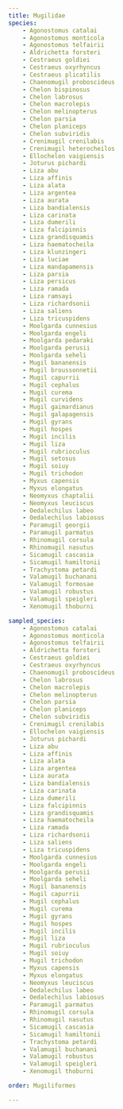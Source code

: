 ```yaml
---
title: Mugilidae
species:
    - Agonostomus catalai
    - Agonostomus monticola
    - Agonostomus telfairii
    - Aldrichetta forsteri
    - Cestraeus goldiei
    - Cestraeus oxyrhyncus
    - Cestraeus plicatilis
    - Chaenomugil proboscideus
    - Chelon bispinosus
    - Chelon labrosus
    - Chelon macrolepis
    - Chelon melinopterus
    - Chelon parsia
    - Chelon planiceps
    - Chelon subviridis
    - Crenimugil crenilabis
    - Crenimugil heterocheilos
    - Ellochelon vaigiensis
    - Joturus pichardi
    - Liza abu
    - Liza affinis
    - Liza alata
    - Liza argentea
    - Liza aurata
    - Liza bandialensis
    - Liza carinata
    - Liza dumerili
    - Liza falcipinnis
    - Liza grandisquamis
    - Liza haematocheila
    - Liza klunzingeri
    - Liza luciae
    - Liza mandapamensis
    - Liza parsia
    - Liza persicus
    - Liza ramada
    - Liza ramsayi
    - Liza richardsonii
    - Liza saliens
    - Liza tricuspidens
    - Moolgarda cunnesius
    - Moolgarda engeli
    - Moolgarda pedaraki
    - Moolgarda perusii
    - Moolgarda seheli
    - Mugil bananensis
    - Mugil broussonnetii
    - Mugil capurrii
    - Mugil cephalus
    - Mugil curema
    - Mugil curvidens
    - Mugil gaimardianus
    - Mugil galapagensis
    - Mugil gyrans
    - Mugil hospes
    - Mugil incilis
    - Mugil liza
    - Mugil rubrioculus
    - Mugil setosus
    - Mugil soiuy
    - Mugil trichodon
    - Myxus capensis
    - Myxus elongatus
    - Neomyxus chaptalii
    - Neomyxus leuciscus
    - Oedalechilus labeo
    - Oedalechilus labiosus
    - Paramugil georgii
    - Paramugil parmatus
    - Rhinomugil corsula
    - Rhinomugil nasutus
    - Sicamugil cascasia
    - Sicamugil hamiltonii
    - Trachystoma petardi
    - Valamugil buchanani
    - Valamugil formosae
    - Valamugil robustus
    - Valamugil speigleri
    - Xenomugil thoburni

sampled_species:
    - Agonostomus catalai
    - Agonostomus monticola
    - Agonostomus telfairii
    - Aldrichetta forsteri
    - Cestraeus goldiei
    - Cestraeus oxyrhyncus
    - Chaenomugil proboscideus
    - Chelon labrosus
    - Chelon macrolepis
    - Chelon melinopterus
    - Chelon parsia
    - Chelon planiceps
    - Chelon subviridis
    - Crenimugil crenilabis
    - Ellochelon vaigiensis
    - Joturus pichardi
    - Liza abu
    - Liza affinis
    - Liza alata
    - Liza argentea
    - Liza aurata
    - Liza bandialensis
    - Liza carinata
    - Liza dumerili
    - Liza falcipinnis
    - Liza grandisquamis
    - Liza haematocheila
    - Liza ramada
    - Liza richardsonii
    - Liza saliens
    - Liza tricuspidens
    - Moolgarda cunnesius
    - Moolgarda engeli
    - Moolgarda perusii
    - Moolgarda seheli
    - Mugil bananensis
    - Mugil capurrii
    - Mugil cephalus
    - Mugil curema
    - Mugil gyrans
    - Mugil hospes
    - Mugil incilis
    - Mugil liza
    - Mugil rubrioculus
    - Mugil soiuy
    - Mugil trichodon
    - Myxus capensis
    - Myxus elongatus
    - Neomyxus leuciscus
    - Oedalechilus labeo
    - Oedalechilus labiosus
    - Paramugil parmatus
    - Rhinomugil corsula
    - Rhinomugil nasutus
    - Sicamugil cascasia
    - Sicamugil hamiltonii
    - Trachystoma petardi
    - Valamugil buchanani
    - Valamugil robustus
    - Valamugil speigleri
    - Xenomugil thoburni

order: Mugiliformes

---
```

